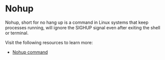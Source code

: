 # Nohup

Nohup, short for no hang up is a command in Linux systems that keep processes running, will ignore the SIGHUP signal even after exiting the shell or terminal.

Visit the following resources to learn more:

- [Nohup command](https://www.digitalocean.com/community/tutorials/nohup-command-in-linux)
